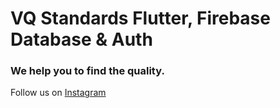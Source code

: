 # VQ Standards Flutter, Firebase Database & Auth
### We help you to find the quality.

Follow us on [Instagram](https://www.instagram.com/vqstandards) 
